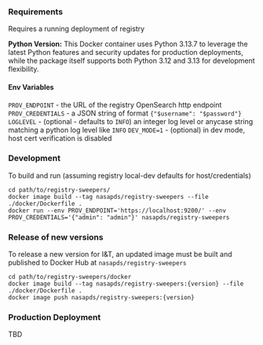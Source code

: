 ### Requirements

Requires a running deployment of registry

**Python Version:** This Docker container uses Python 3.13.7 to leverage the latest Python features and security updates for production deployments, while the package itself supports both Python 3.12 and 3.13 for development flexibility.

#### Env Variables
`PROV_ENDPOINT` - the URL of the registry OpenSearch http endpoint
`PROV_CREDENTIALS` - a JSON string of format `{"$username": "$password"}`
`LOGLEVEL` - (optional - defaults to `INFO`) an integer log level or anycase string matching a python log level like `INFO`
`DEV_MODE=1` - (optional) in dev mode, host cert verification is disabled


### Development

To build and run  (assuming registry local-dev defaults for host/credentials)

    cd path/to/registry-sweepers/
    docker image build --tag nasapds/registry-sweepers --file ./docker/Dockerfile .
    docker run --env PROV_ENDPOINT='https://localhost:9200/' --env PROV_CREDENTIALS='{"admin": "admin"}' nasapds/registry-sweepers

### Release of new versions

To release a new version for I&T, an updated image must be built and published to Docker Hub at `nasapds/registry-sweepers`

    cd path/to/registry-sweepers/docker
    docker image build --tag nasapds/registry-sweepers:{version} --file ./docker/Dockerfile .
    docker image push nasapds/registry-sweepers:{version}

### Production Deployment

TBD
